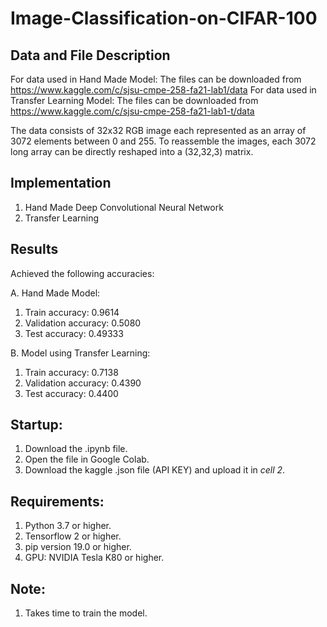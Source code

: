 # Image-Classification-on-CIFAR-100

## Data and File Description

For data used in Hand Made Model: The files can be downloaded from https://www.kaggle.com/c/sjsu-cmpe-258-fa21-lab1/data
For data used in Transfer Learning Model: The files can be downloaded from https://www.kaggle.com/c/sjsu-cmpe-258-fa21-lab1-t/data

The data consists of 32x32 RGB image each represented as an array of 3072 elements between 0 and 255. To reassemble the images, each 3072 long array can be directly reshaped into a (32,32,3) matrix.

## Implementation

1. Hand Made Deep Convolutional Neural Network
2. Transfer Learning

## Results

Achieved the following accuracies:

A. Hand Made Model:
1. Train accuracy: 0.9614
2. Validation accuracy: 0.5080
3. Test accuracy: 0.49333

B. Model using Transfer Learning:
1. Train accuracy: 0.7138
2. Validation accuracy: 0.4390
3. Test accuracy: 0.4400

## Startup:
1. Download the .ipynb file.
2. Open the file in Google Colab.
3. Download the kaggle .json file (API KEY) and upload it in *cell 2*. 


## Requirements:
1. Python 3.7 or higher.
2. Tensorflow 2 or higher.
3. pip version 19.0 or higher.
4. GPU: NVIDIA Tesla K80 or higher.

## Note:
1. Takes time to train the model.
